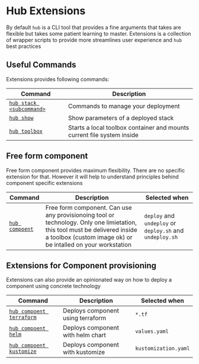 # Hub Extensions

By default `hub` is a CLI tool that provides a fine arguments that takes are flexible
but takes some patient learning to master. Extensions is a collection of wrapper scripts
to provide more streamlines user experience and `hub` best practices

## Useful Commands

Extensions provides following commands:

| Command   | Description
| --------- | ---------
| [`hub stack <subcommand>`](hub-stack.md) | Commands to manage your deployment |
| [`hub show`](hub-show.md) | Show parameters of a deployed stack |
| [`hub toolbox`](hub-toolbox.md) | Starts a local toolbox container and mounts current file system inside |

## Free form component

Free form component provides maximum flexibility. There are no specific extension for that. However it will help to understand principles behind component specific extensions

| Command   | Description | Selected when |
| --------- | ----------- | --------- |
| [`hub compoent`](hub-component.md) | Free form component. Can use any provisionoing tool or technology. Only one limietation, this tool must be delivered inside a toolbox (custom image ok) or be intalled on your workstation | `deploy` and `undeploy` or `deploy.sh` and `undeploy.sh` |

## Extensions for Component provisioning

Extensions can also provide an opinionated way on how to deploy a component using concrete technology

| Command   | Description | Selected when |
| --------- | ----------- | --------- |
| [`hub compoent terraform`](hub-component-terraform.md) | Deploys component using terraform | `*.tf` |
| [`hub compoent helm`](hub-component-helm.md) | Deploys component with helm chart | `values.yaml` |
| [`hub compoent kustomize`](hub-component-kustomize.md)| Deploys component with kustomize | `kustomization.yaml` |

